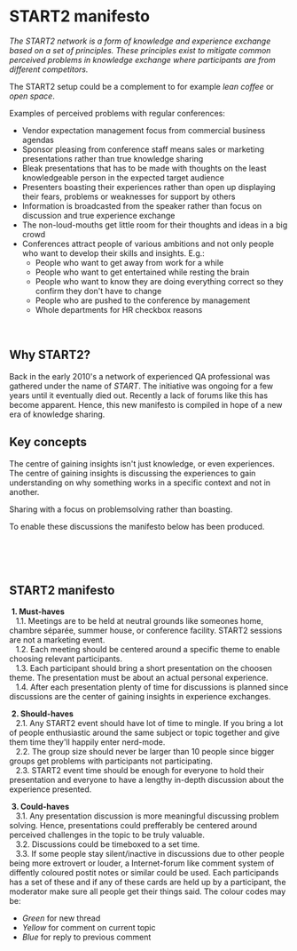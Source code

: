 # START2 manifesto
*The START2 network is a form of knowledge and experience exchange based on a set of principles. These principles exist to mitigate common perceived problems in knowledge exchange where participants are from different competitors.*  

The START2 setup could be a complement to for example _lean coffee_ or _open space_.

Examples of perceived problems with regular conferences:

* Vendor expectation management focus from commercial business agendas
* Sponsor pleasing from conference staff means sales or marketing presentations rather than true knowledge sharing
* Bleak presentations that has to be made with thoughts on the least knowledgeable person in the expected target audience
* Presenters boasting their experiences rather than open up displaying their fears, problems or weaknesses for support by others
* Information is broadcasted from the speaker rather than focus on discussion and true experience exchange
* The non-loud-mouths get little room for their thoughts and ideas in a big crowd
* Conferences attract people of various ambitions and not only people who want to develop their skills and insights. E.g.:
  * People who want to get away from work for a while
  * People who want to get entertained while resting the brain
  * People who want to know they are doing everything correct so they confirm they don't have to change
  * People who are pushed to the conference by management
  * Whole departments for HR checkbox reasons

&nbsp;  

## Why START2?
Back in the early 2010's a network of experienced QA professional was gathered under the name of _START_. The initiative was ongoing for a few years until it eventually died out. Recently a lack of forums like this has become apparent. Hence, this new manifesto is compiled in hope of a new era of knowledge sharing.

## Key concepts
The centre of gaining insights isn't just knowledge, or even experiences. 
The centre of gaining insights is discussing the experiences to gain understanding on why something works in a specific context and not in another.

Sharing with a focus on problemsolving rather than boasting.

To enable these discussions the manifesto below has been produced.


  
&nbsp;  
&nbsp;  
&nbsp;  

## START2 manifesto
&nbsp;**1. Must-haves**  
&nbsp;&nbsp;&nbsp;1.1. Meetings are to be held at neutral grounds like someones home, chambre séparée, summer house, or conference facility. START2 sessions are not a marketing event.  
&nbsp;&nbsp;&nbsp;1.2. Each meeting should be centered around a specific theme to enable choosing relevant participants.  
&nbsp;&nbsp;&nbsp;1.3. Each participant should bring a short presentation on the choosen theme. The presentation must be about an actual personal experience.  
&nbsp;&nbsp;&nbsp;1.4. After each presentation plenty of time for discussions is planned since discussions are the center of gaining insights in experience exchanges.  

&nbsp;**2. Should-haves**  
&nbsp;&nbsp;&nbsp;2.1. Any START2 event should have lot of time to mingle. If you bring a lot of people enthusiastic around the same subject or topic together and give them time they'll happily enter nerd-mode.  
&nbsp;&nbsp;&nbsp;2.2. The group size should never be larger than 10 people since bigger groups get problems with participants not participating.  
&nbsp;&nbsp;&nbsp;2.3. START2 event time should be enough for everyone to hold their presentation and everyone to have a lengthy in-depth discussion about the experience presented.  

&nbsp;**3. Could-haves**  
&nbsp;&nbsp;&nbsp;3.1. Any presentation discussion is more meaningful discussing problem solving. Hence, presentations could prefferably be centered around perceived challenges in the topic to be truly valuable.  
&nbsp;&nbsp;&nbsp;3.2. Discussions could be timeboxed to a set time.  
&nbsp;&nbsp;&nbsp;3.3. If some people stay silent/inactive in discussions due to other people being more extrovert or louder, a Internet-forum like comment system of diffently coloured postit notes or similar could be used. Each participands has a set of these and if any of these cards are held up by a participant, the moderator make sure all people get their things said. The colour codes may be:    
* _Green_ for new thread
* _Yellow_ for comment on current topic
* _Blue_ for reply to previous comment  

&nbsp;  
&nbsp;  
&nbsp;  

